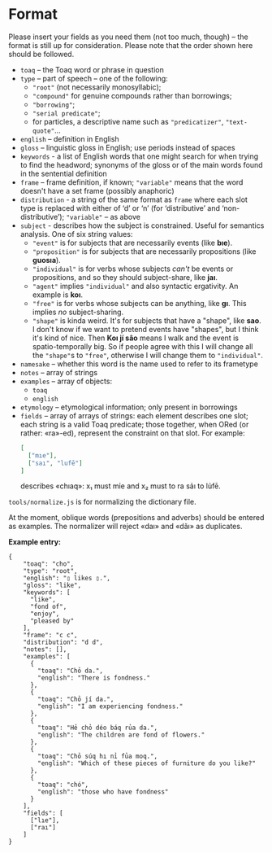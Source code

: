 # Format

Please insert your fields as you need them (not too much, though) – the format is still up for consideration. Please note that the order shown here should be followed.

* `toaq` – the Toaq word or phrase in question
* `type` – part of speech – one of the following:
  - `"root"` (not necessarily monosyllabic);
  - `"compound"` for genuine compounds rather than borrowings;
  - `"borrowing"`;
  - `"serial predicate"`;
  - for particles, a descriptive name such as `"predicatizer"`, `"text-quote"`…
* `english` – definition in English
* `gloss` – linguistic gloss in English; use periods instead of spaces
* `keywords` - a list of English words that one might search for when trying to find the headword; synonyms of the gloss or of the main words found in the sentential definition
* `frame` – frame definition, if known; `"variable"` means that the word doesn't have a set frame (possibly anaphoric)
* `distribution` - a string of the same format as `frame` where each slot type is replaced with either of ‘d’ or ‘n’ (for ‘distributive’ and ‘non-distributive’); `"variable"` – as above
* `subject` - describes how the subject is constrained. Useful for semantics analysis. One of six string values:
  * `"event"` is for subjects that are necessarily events (like **bıe**).
  * `"proposition"` is for subjects that are necessarily propositions (like **guosıa**).
  * `"individual"` is for verbs whose subjects _can't_ be events or propositions, and so they should subject-share, like **jaı**.
  * `"agent"` implies `"individual"` and also syntactic ergativity. An example is **koı**.
  * `"free"` is for verbs whose subjects can be anything, like **gı**. This implies _no_ subject-sharing.
  * `"shape"` is kinda weird. It's for subjects that have a "shape", like **sao**. I don't know if we want to pretend events have "shapes", but I think it's kind of nice. Then **Koı jí sâo** means I walk and the event is spatio-temporally big. So if people agree with this I will change all the `"shape"`s to `"free"`, otherwise I will change them to `"individual"`.
* `namesake` – whether this word is the name used to refer to its frametype
* `notes` – array of strings
* `examples` – array of objects:
  - `toaq`
  - `english`
* `etymology` – etymological information; only present in borrowings
* `fields` – array of arrays of strings: each element describes one slot; each string is a valid Toaq predicate; those together, when ORed (or rather: «ra»-ed), represent the constraint on that slot. For example:
  ```json
  [
    ["mıe"],
    ["saı", "lufē"]
  ]
  ```
  describes «chıaq»: x₁ must mỉe and x₂ must to ra sảı to lủfē.

`tools/normalize.js` is for normalizing the dictionary file.

At the moment, oblique words (prepositions and adverbs) should be entered as examples. The normalizer will reject «daı» and «dãı» as duplicates.

**Example entry:**
```
{
    "toaq": "cho",
    "type": "root",
    "english": "▯ likes ▯.",
    "gloss": "like",
    "keywords": [
      "like",
      "fond of",
      "enjoy",
      "pleased by"
    ],
    "frame": "c c",
    "distribution": "d d",
    "notes": [],
    "examples": [
      {
        "toaq": "Chỏ da.",
        "english": "There is fondness."
      },
      {
        "toaq": "Chỏ jí da.",
        "english": "I am experiencing fondness."
      },
      {
        "toaq": "Hẻ chỏ déo báq rủa da.",
        "english": "The children are fond of flowers."
      },
      {
        "toaq": "Chỏ súq hı nỉ fủa moq.",
        "english": "Which of these pieces of furniture do you like?"
      },
      {
        "toaq": "chó",
        "english": "those who have fondness"
      }
    ],
    "fields": [
      ["lıe"],
      ["raı"]
    ]
}
```
